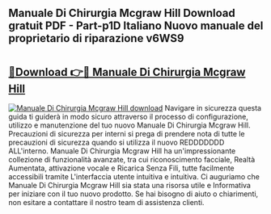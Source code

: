 ## Manuale Di Chirurgia Mcgraw Hill Download gratuit PDF - Part-p1D Italiano Nuovo manuale del proprietario di riparazione v6WS9

# <h2><a href="http://dfb3vk6.blite.top/?on=Manuale+Di+Chirurgia+Mcgraw+Hill">🔗Download 👉🔴 Manuale Di Chirurgia Mcgraw Hill</a></h2>

[![Manuale Di Chirurgia Mcgraw Hill download](https://i.imgur.com/lujVjoI.png)](http://dfb3vk6.blite.top/?on=Manuale+Di+Chirurgia+Mcgraw+Hill)
Navigare in sicurezza questa guida ti guiderà in modo sicuro attraverso il processo di configurazione, utilizzo e manutenzione del tuo nuovo Manuale Di Chirurgia Mcgraw Hill. Precauzioni di sicurezza per interni si prega di prendere nota di tutte le precauzioni di sicurezza quando si utilizza il nuovo REDDDDDDD ALL'interno. Manuale Di Chirurgia Mcgraw Hill ha un'impressionante collezione di funzionalità avanzate, tra cui riconoscimento facciale, Realtà Aumentata, attivazione vocale e Ricarica Senza Fili, tutte facilmente accessibili tramite L'interfaccia utente intuitiva e intuitiva. Ci auguriamo che Manuale Di Chirurgia Mcgraw Hill sia stata una risorsa utile e Informativa per iniziare con il tuo nuovo prodotto. Se hai bisogno di aiuto o chiarimenti, non esitare a contattare il nostro team di assistenza clienti.
